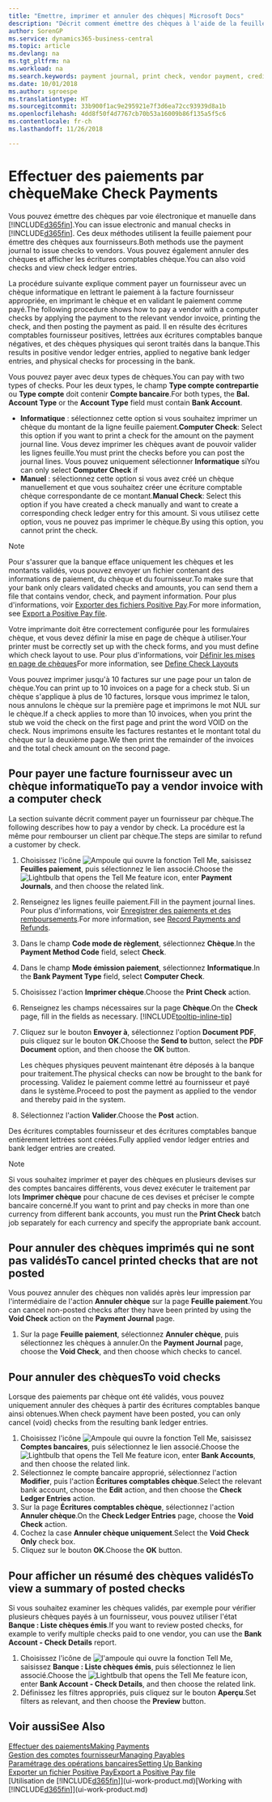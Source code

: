 ```yaml
---
title: "Emettre, imprimer et annuler des chèques| Microsoft Docs"
description: "Décrit comment émettre des chèques à l'aide de la feuille paiement, imprimer des chèques, et annuler ou afficher les écritures comptables chèque dans Business Central."
author: SorenGP
ms.service: dynamics365-business-central
ms.topic: article
ms.devlang: na
ms.tgt_pltfrm: na
ms.workload: na
ms.search.keywords: payment journal, print check, vendor payment, creditor, debt, balance due, AP
ms.date: 10/01/2018
ms.author: sgroespe
ms.translationtype: HT
ms.sourcegitcommit: 33b900f1ac9e295921e7f3d6ea72cc93939d8a1b
ms.openlocfilehash: 4dd8f50f4d7767cb70b53a16009b86f135a5f5c6
ms.contentlocale: fr-ch
ms.lasthandoff: 11/26/2018

---
```

# <a name="make-check-payments"></a><span data-ttu-id="f5577-103">Effectuer des paiements par chèque</span><span class="sxs-lookup"><span data-stu-id="f5577-103">Make Check Payments</span></span>
<span data-ttu-id="f5577-104">Vous pouvez émettre des chèques par voie électronique et manuelle dans [!INCLUDE[d365fin](includes/d365fin_md.md)].</span><span class="sxs-lookup"><span data-stu-id="f5577-104">You can issue electronic and manual checks in [!INCLUDE[d365fin](includes/d365fin_md.md)].</span></span> <span data-ttu-id="f5577-105">Ces deux méthodes utilisent la feuille paiement pour émettre des chèques aux fournisseurs.</span><span class="sxs-lookup"><span data-stu-id="f5577-105">Both methods use the payment journal to issue checks to vendors.</span></span> <span data-ttu-id="f5577-106">Vous pouvez également annuler des chèques et afficher les écritures comptables chèque.</span><span class="sxs-lookup"><span data-stu-id="f5577-106">You can also void checks and view check ledger entries.</span></span>

<span data-ttu-id="f5577-107">La procédure suivante explique comment payer un fournisseur avec un chèque informatique en lettrant le paiement à la facture fournisseur appropriée, en imprimant le chèque et en validant le paiement comme payé.</span><span class="sxs-lookup"><span data-stu-id="f5577-107">The following procedure shows how to pay a vendor with a computer checks by applying the payment to the relevant vendor invoice, printing the check, and then posting the payment as paid.</span></span> <span data-ttu-id="f5577-108">Il en résulte des écritures comptables fournisseur positives, lettrées aux écritures comptables banque négatives, et des chèques physiques qui seront traités dans la banque.</span><span class="sxs-lookup"><span data-stu-id="f5577-108">This results in positive vendor ledger entries, applied to negative bank ledger entries, and physical checks for processing in the bank.</span></span>

<span data-ttu-id="f5577-109">Vous pouvez payer avec deux types de chèques.</span><span class="sxs-lookup"><span data-stu-id="f5577-109">You can pay with two types of checks.</span></span> <span data-ttu-id="f5577-110">Pour les deux types, le champ **Type compte contrepartie** ou **Type compte** doit contenir **Compte bancaire**.</span><span class="sxs-lookup"><span data-stu-id="f5577-110">For both types, the **Bal. Account Type** or the **Account Type** field must contain **Bank Account**.</span></span>

- <span data-ttu-id="f5577-111">**Informatique** : sélectionnez cette option si vous souhaitez imprimer un chèque du montant de la ligne feuille paiement.</span><span class="sxs-lookup"><span data-stu-id="f5577-111">**Computer Check**: Select this option if you want to print a check for the amount on the payment journal line.</span></span> <span data-ttu-id="f5577-112">Vous devez imprimer les chèques avant de pouvoir valider les lignes feuille.</span><span class="sxs-lookup"><span data-stu-id="f5577-112">You must print the checks before you can post the journal lines.</span></span> <span data-ttu-id="f5577-113">Vous pouvez uniquement sélectionner **Informatique** si</span><span class="sxs-lookup"><span data-stu-id="f5577-113">You can only select **Computer Check** if</span></span>
- <span data-ttu-id="f5577-114">**Manuel** : sélectionnez cette option si vous avez créé un chèque manuellement et que vous souhaitez créer une écriture comptable chèque correspondante de ce montant.</span><span class="sxs-lookup"><span data-stu-id="f5577-114">**Manual Check**: Select this option if you have created a check manually and want to create a corresponding check ledger entry for this amount.</span></span> <span data-ttu-id="f5577-115">Si vous utilisez cette option, vous ne pouvez pas imprimer le chèque.</span><span class="sxs-lookup"><span data-stu-id="f5577-115">By using this option, you cannot print the check.</span></span>

> [!NOTE]  
> <span data-ttu-id="f5577-116">Pour s'assurer que la banque efface uniquement les chèques et les montants validés, vous pouvez envoyer un fichier contenant des informations de paiement, du chèque et du fournisseur.</span><span class="sxs-lookup"><span data-stu-id="f5577-116">To make sure that your bank only clears validated checks and amounts, you can send them a file that contains vendor, check, and payment information.</span></span> <span data-ttu-id="f5577-117">Pour plus d'informations, voir [Exporter des fichiers Positive Pay](finance-how-positive-pay.md).</span><span class="sxs-lookup"><span data-stu-id="f5577-117">For more information, see [Export a Positive Pay file](finance-how-positive-pay.md).</span></span>

<span data-ttu-id="f5577-118">Votre imprimante doit être correctement configurée pour les formulaires chèque, et vous devez définir la mise en page de chèque à utiliser.</span><span class="sxs-lookup"><span data-stu-id="f5577-118">Your printer must be correctly set up with the check forms, and you must define which check layout to use.</span></span> <span data-ttu-id="f5577-119">Pour plus d'informations, voir [Définir les mises en page de chèques](finance-how-define-check-layouts.md)</span><span class="sxs-lookup"><span data-stu-id="f5577-119">For more information, see [Define Check Layouts](finance-how-define-check-layouts.md)</span></span>

<span data-ttu-id="f5577-120">Vous pouvez imprimer jusqu'à 10 factures sur une page pour un talon de chèque.</span><span class="sxs-lookup"><span data-stu-id="f5577-120">You can print up to 10 invoices on a page for a check stub.</span></span> <span data-ttu-id="f5577-121">Si un chèque s'applique à plus de 10 factures, lorsque vous imprimez le talon, nous annulons le chèque sur la première page et imprimons le mot NUL sur le chèque.</span><span class="sxs-lookup"><span data-stu-id="f5577-121">If a check applies to more than 10 invoices, when you print the stub we void the check on the first page and print the word VOID on the check.</span></span> <span data-ttu-id="f5577-122">Nous imprimons ensuite les factures restantes et le montant total du chèque sur la deuxième page.</span><span class="sxs-lookup"><span data-stu-id="f5577-122">We then print the remainder of the invoices and the total check amount on the second page.</span></span> 

## <a name="to-pay-a-vendor-invoice-with-a-computer-check"></a><span data-ttu-id="f5577-123">Pour payer une facture fournisseur avec un chèque informatique</span><span class="sxs-lookup"><span data-stu-id="f5577-123">To pay a vendor invoice with a computer check</span></span>
<span data-ttu-id="f5577-124">La section suivante décrit comment payer un fournisseur par chèque.</span><span class="sxs-lookup"><span data-stu-id="f5577-124">The following describes how to pay a vendor by check.</span></span> <span data-ttu-id="f5577-125">La procédure est la même pour rembourser un client par chèque.</span><span class="sxs-lookup"><span data-stu-id="f5577-125">The steps are similar to refund a customer by check.</span></span>

1. <span data-ttu-id="f5577-126">Choisissez l'icône ![Ampoule qui ouvre la fonction Tell Me](media/ui-search/search_small.png "Dites-moi ce que vous voulez faire"), saisissez **Feuilles paiement**, puis sélectionnez le lien associé.</span><span class="sxs-lookup"><span data-stu-id="f5577-126">Choose the ![Lightbulb that opens the Tell Me feature](media/ui-search/search_small.png "Tell me what you want to do") icon, enter **Payment Journals**, and then choose the related link.</span></span>
2. <span data-ttu-id="f5577-127">Renseignez les lignes feuille paiement.</span><span class="sxs-lookup"><span data-stu-id="f5577-127">Fill in the payment journal lines.</span></span> <span data-ttu-id="f5577-128">Pour plus d'informations, voir [Enregistrer des paiements et des remboursements](payables-how-post-payments-refunds.md).</span><span class="sxs-lookup"><span data-stu-id="f5577-128">For more information, see [Record Payments and Refunds](payables-how-post-payments-refunds.md).</span></span>
3. <span data-ttu-id="f5577-129">Dans le champ **Code mode de règlement**, sélectionnez **Chèque**.</span><span class="sxs-lookup"><span data-stu-id="f5577-129">In the **Payment Method Code** field, select **Check**.</span></span>
4. <span data-ttu-id="f5577-130">Dans le champ **Mode émission paiement**, sélectionnez **Informatique**.</span><span class="sxs-lookup"><span data-stu-id="f5577-130">In the **Bank Payment Type** field, select **Computer Check**.</span></span>
5. <span data-ttu-id="f5577-131">Choisissez l'action **Imprimer chèque**.</span><span class="sxs-lookup"><span data-stu-id="f5577-131">Choose the **Print Check** action.</span></span>
6. <span data-ttu-id="f5577-132">Renseignez les champs nécessaires sur la page **Chèque**.</span><span class="sxs-lookup"><span data-stu-id="f5577-132">On the **Check** page, fill in the fields as necessary.</span></span> [!INCLUDE[tooltip-inline-tip](includes/tooltip-inline-tip_md.md)]
7. <span data-ttu-id="f5577-133">Cliquez sur le bouton **Envoyer à**, sélectionnez l'option **Document PDF**, puis cliquez sur le bouton **OK**.</span><span class="sxs-lookup"><span data-stu-id="f5577-133">Choose the **Send to** button, select the **PDF Document** option, and then choose the **OK** button.</span></span>

    <span data-ttu-id="f5577-134">Les chèques physiques peuvent maintenant être déposés à la banque pour traitement.</span><span class="sxs-lookup"><span data-stu-id="f5577-134">The physical checks can now be brought to the bank for processing.</span></span> <span data-ttu-id="f5577-135">Validez le paiement comme lettré au fournisseur et payé dans le système.</span><span class="sxs-lookup"><span data-stu-id="f5577-135">Proceed to post the payment as applied to the vendor and thereby paid in the system.</span></span>
8. <span data-ttu-id="f5577-136">Sélectionnez l'action **Valider**.</span><span class="sxs-lookup"><span data-stu-id="f5577-136">Choose the **Post** action.</span></span>

<span data-ttu-id="f5577-137">Des écritures comptables fournisseur et des écritures comptables banque entièrement lettrées sont créées.</span><span class="sxs-lookup"><span data-stu-id="f5577-137">Fully applied vendor ledger entries and bank ledger entries are created.</span></span>

> [!NOTE]  
> <span data-ttu-id="f5577-138">Si vous souhaitez imprimer et payer des chèques en plusieurs devises sur des comptes bancaires différents, vous devez exécuter le traitement par lots **Imprimer chèque** pour chacune de ces devises et préciser le compte bancaire concerné.</span><span class="sxs-lookup"><span data-stu-id="f5577-138">If you want to print and pay checks in more than one currency from different bank accounts, you must run the **Print Check** batch job separately for each currency and specify the appropriate bank account.</span></span>

## <a name="to-cancel-printed-checks-that-are-not-posted"></a><span data-ttu-id="f5577-139">Pour annuler des chèques imprimés qui ne sont pas validés</span><span class="sxs-lookup"><span data-stu-id="f5577-139">To cancel printed checks that are not posted</span></span>
<span data-ttu-id="f5577-140">Vous pouvez annuler des chèques non validés après leur impression par l'intermédiaire de l'action **Annuler chèque** sur la page **Feuille paiement**.</span><span class="sxs-lookup"><span data-stu-id="f5577-140">You can cancel non-posted checks after they have been printed by using the **Void Check** action on the **Payment Journal** page.</span></span>

1. <span data-ttu-id="f5577-141">Sur la page **Feuille paiement**, sélectionnez **Annuler chèque**, puis sélectionnez les chèques à annuler.</span><span class="sxs-lookup"><span data-stu-id="f5577-141">On the **Payment Journal** page, choose the **Void Check**, and then choose which checks to cancel.</span></span>

## <a name="to-void-checks"></a><span data-ttu-id="f5577-142">Pour annuler des chèques</span><span class="sxs-lookup"><span data-stu-id="f5577-142">To void checks</span></span>
<span data-ttu-id="f5577-143">Lorsque des paiements par chèque ont été validés, vous pouvez uniquement annuler des chèques à partir des écritures comptables banque ainsi obtenues.</span><span class="sxs-lookup"><span data-stu-id="f5577-143">When check payment have been posted, you can only cancel (void) checks from the resulting bank ledger entries.</span></span>

1. <span data-ttu-id="f5577-144">Choisissez l'icône ![Ampoule qui ouvre la fonction Tell Me](media/ui-search/search_small.png "Dites-moi ce que vous voulez faire"), saisissez **Comptes bancaires**, puis sélectionnez le lien associé.</span><span class="sxs-lookup"><span data-stu-id="f5577-144">Choose the ![Lightbulb that opens the Tell Me feature](media/ui-search/search_small.png "Tell me what you want to do") icon, enter **Bank Accounts**, and then choose the related link.</span></span>
2. <span data-ttu-id="f5577-145">Sélectionnez le compte bancaire approprié, sélectionnez l'action **Modifier**, puis l'action **Écritures comptables chèque**.</span><span class="sxs-lookup"><span data-stu-id="f5577-145">Select the relevant bank account, choose the **Edit** action, and then choose the **Check Ledger Entries** action.</span></span>
3. <span data-ttu-id="f5577-146">Sur la page **Écritures comptables chèque**, sélectionnez l'action **Annuler chèque**.</span><span class="sxs-lookup"><span data-stu-id="f5577-146">On the **Check Ledger Entries** page, choose the **Void Check** action.</span></span>
4. <span data-ttu-id="f5577-147">Cochez la case **Annuler chèque uniquement**.</span><span class="sxs-lookup"><span data-stu-id="f5577-147">Select the **Void Check Only** check box.</span></span>
5. <span data-ttu-id="f5577-148">Cliquez sur le bouton **OK**.</span><span class="sxs-lookup"><span data-stu-id="f5577-148">Choose the **OK** button.</span></span>

## <a name="to-view-a-summary-of-posted-checks"></a><span data-ttu-id="f5577-149">Pour afficher un résumé des chèques validés</span><span class="sxs-lookup"><span data-stu-id="f5577-149">To view a summary of posted checks</span></span>
<span data-ttu-id="f5577-150">Si vous souhaitez examiner les chèques validés, par exemple pour vérifier plusieurs chèques payés à un fournisseur, vous pouvez utiliser l'état **Banque : Liste chèques émis**.</span><span class="sxs-lookup"><span data-stu-id="f5577-150">If you want to review posted checks, for example to verify multiple checks paid to one vendor, you can use the **Bank Account - Check Details** report.</span></span>
1. <span data-ttu-id="f5577-151">Choisissez l'icône de ![l'ampoule qui ouvre la fonction Tell Me](media/ui-search/search_small.png "Dites-moi ce que vous voulez faire"), saisissez **Banque : Liste chèques émis**, puis sélectionnez le lien associé.</span><span class="sxs-lookup"><span data-stu-id="f5577-151">Choose the ![Lightbulb that opens the Tell Me feature](media/ui-search/search_small.png "Tell me what you want to do") icon, enter **Bank Account - Check Details**, and then choose the related link.</span></span>
2. <span data-ttu-id="f5577-152">Définissez les filtres appropriés, puis cliquez sur le bouton **Aperçu**.</span><span class="sxs-lookup"><span data-stu-id="f5577-152">Set filters as relevant, and then choose the **Preview** button.</span></span>

## <a name="see-also"></a><span data-ttu-id="f5577-153">Voir aussi</span><span class="sxs-lookup"><span data-stu-id="f5577-153">See Also</span></span>
[<span data-ttu-id="f5577-154">Effectuer des paiements</span><span class="sxs-lookup"><span data-stu-id="f5577-154">Making Payments</span></span>](payables-make-payments.md)  
[<span data-ttu-id="f5577-155">Gestion des comptes fournisseur</span><span class="sxs-lookup"><span data-stu-id="f5577-155">Managing Payables</span></span>](payables-manage-payables.md)  
[<span data-ttu-id="f5577-156">Paramétrage des opérations bancaires</span><span class="sxs-lookup"><span data-stu-id="f5577-156">Setting Up Banking</span></span>](bank-setup-banking.md)  
[<span data-ttu-id="f5577-157">Exporter un fichier Positive Pay</span><span class="sxs-lookup"><span data-stu-id="f5577-157">Export a Positive Pay file</span></span>](finance-how-positive-pay.md)  
<span data-ttu-id="f5577-158">[Utilisation de [!INCLUDE[d365fin](includes/d365fin_md.md)]](ui-work-product.md)</span><span class="sxs-lookup"><span data-stu-id="f5577-158">[Working with [!INCLUDE[d365fin](includes/d365fin_md.md)]](ui-work-product.md)</span></span>  

